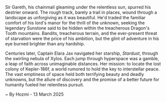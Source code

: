 
Sir Gareth, his chainmail gleaming under the relentless sun, spurred his destrier onward.  The rough track, barely a trail in places, wound through a landscape as unforgiving as it was beautiful.  He'd traded the familiar comfort of his lord's manor for the thrill of the unknown, seeking the legendary Sunstone said to be hidden within the treacherous Dragon's Tooth mountains.  Bandits, treacherous terrain, and the ever-present threat of starvation were the price of his ambition, but the glint of adventure in his eye burned brighter than any hardship.

Centuries later, Captain Elara Jax navigated her starship, *Stardust*, through the swirling nebula of Xylos.  Each jump through hyperspace was a gamble, a leap of faith across unimaginable distances. Her mission: to locate the lost colony of Kepler-186f, a world rumored to hold the key to interstellar peace.  The vast emptiness of space held both terrifying beauty and deadly unknowns, but the allure of discovery and the promise of a better future for humanity fueled her relentless pursuit.

~ By Hozmi - 13 March 2025
